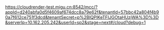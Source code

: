 https://cloudrender-test.migu.cn:8542/mcc/?appId=d240abfa0d5f4609af674dcc8a79e62f&tenantId=57bbc42a804f4b90a7f612ce751f3dcd&tenantSecret=p%2BlQPlKeTFIJGOtaHUzjWA%3D%3D&serverIp=10.162.205.242&userId=sp2&stage=next#/cloud?debug=1
